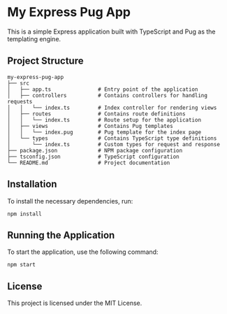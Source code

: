# My Express Pug App

This is a simple Express application built with TypeScript and Pug as the templating engine.

## Project Structure

```
my-express-pug-app
├── src
│   ├── app.ts               # Entry point of the application
│   ├── controllers          # Contains controllers for handling requests
│   │   └── index.ts         # Index controller for rendering views
│   ├── routes               # Contains route definitions
│   │   └── index.ts         # Route setup for the application
│   ├── views                # Contains Pug templates
│   │   └── index.pug        # Pug template for the index page
│   └── types                # Contains TypeScript type definitions
│       └── index.ts         # Custom types for request and response
├── package.json             # NPM package configuration
├── tsconfig.json            # TypeScript configuration
└── README.md                # Project documentation
```

## Installation

To install the necessary dependencies, run:

```
npm install
```

## Running the Application

To start the application, use the following command:

```
npm start
```

## License

This project is licensed under the MIT License.